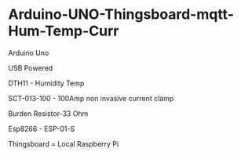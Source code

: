 # Arduino-UNO-Thingsboard-mqtt-Hum-Temp-Curr

Arduino Uno

USB Powered

DTH11 - Humidity Temp

SCT-013-100 - 100Amp non invasive current clamp

Burden Resistor-33 Ohm

Esp8266 - ESP-01-S

Thingsboard = Local Raspberry Pi
